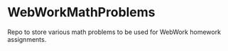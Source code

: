 # WebWorkMathProblems
Repo to store various math problems to be used for WebWork homework assignments.
